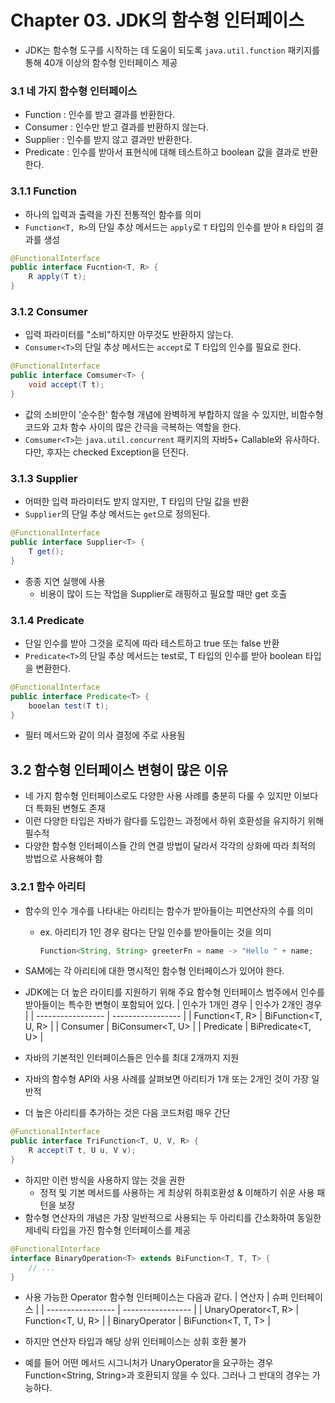 # Chapter 03. JDK의 함수형 인터페이스

- JDK는 함수형 도구를 시작하는 데 도움이 되도록 `java.util.function` 패키지를 통해 40개 이상의 함수형 인터페이스 제공

### 3.1 네 가지 함수형 인터페이스
- Function : 인수를 받고 결과를 반환한다.
- Consumer : 인수만 받고 결과를 반환하지 않는다.
- Supplier : 인수를 받지 않고 결과만 반환한다.
- Predicate : 인수를 받아서 표현식에 대해 테스트하고 boolean 값을 결과로 반환한다.


### 3.1.1 Function
- 하나의 입력과 출력을 가진 전통적인 함수를 의미
- `Function<T, R>`의 단일 추상 메서드는 `apply`로 `T` 타입의 인수를 받아 `R` 타입의 결과를 생성
```java
@FunctionalInterface
public interface Fucntion<T, R> {
    R apply(T t);
}
```

### 3.1.2 Consumer
- 입력 파라미터를 "소비"하지만 아무것도 반환하지 않는다.
- `Consumer<T>`의 단일 추상 메서드는 `accept`로 T 타입의 인수를 필요로 한다.
```java
@FunctionalInterface
public interface Comsumer<T> {
    void accept(T t);
}
```
- 값의 소비만이 '순수한' 함수형 개념에 완벽하게 부합하지 않을 수 있지만, 비함수형 코드와 고차 함수 사이의 많은 간극을 극복하는 역할을 한다.
- `Comsumer<T>`는 `java.util.concurrent` 패키지의 자바5+ Callable<V>와 유사하다. 다만, 후자는 checked Exception을 던진다.

### 3.1.3 Supplier
- 어떠한 입력 파라미터도 받지 않지만, T 타입의 단일 값을 반환
- `Supplier`의 단일 추상 메서드는 `get`으로 정의된다.
```java
@FunctionalInterface
public interface Supplier<T> {
    T get();
}
```
- 종종 지연 실행에 사용
    - 비용이 많이 드는 작업을 Supplier로 래핑하고 필요할 때만 get 호출
### 3.1.4 Predicate
- 단일 인수를 받아 그것을 로직에 따라 테스트하고 true 또는 false 반환
- `Predicate<T>`의 단일 추상 메서드는 test로, T 타입의 인수를 받아 boolean 타입을 변환한다.
```java
@FunctionalInterface
public interface Predicate<T> {
    booelan test(T t);
}
```
- 필터 메서드와 같이 의사 결정에 주로 사용됨

## 3.2 함수형 인터페이스 변형이 많은 이유
- 네 가지 함수형 인터페이스로도 다양한 사용 사례를 충분히 다룰 수 있지만 이보다 더 특화된 변형도 존재
- 이런 다양한 타입은 자바가 람다를 도입한느 과정에서 하위 호환성을 유지하기 위해 필수적
- 다양한 함수형 인터페이스들 간의 연결 방법이 달라서 각각의 상화에 따라 최적의 방법으로 사용해야 함

### 3.2.1 함수 아리티
- 함수의 인수 개수를 나타내는 아리티는 함수가 받아들이는 피연산자의 수를 의미
  - ex. 아리티가 1인 경우 람다는 단일 인수를 받아들이는 것을 의미
    ```java
    Function<String, String> greeterFn = name -> "Hello " + name;
    ```
- SAM에는 각 아리티에 대한 명시적인 함수형 인터페이스가 있어야 한다.
- JDK에는 더 높은 라이티를 지원하기 위해 주요 함수형 인터페이스 범주에서 인수를 받아들이는 특수한 변형이 포함되어 있다.
  | 인수가 1개인 경우 | 인수가 2개인 경우 |
  | ----------------- | ----------------- |
  | Function<T, R>    | BiFunction<T, U, R> |
  | Consumer<T>       | BiConsumer<T, U>    |
  | Predicate<T>      | BiPredicate<T, U>   |

- 자바의 기본적인 인터페이스들은 인수를 최대 2개까지 지원
- 자바의 함수형 API와 사용 사례를 살펴보면 아리티가 1개 또는 2개인 것이 가장 일반적
- 더 높은 아리티를 추가하는 것은 다음 코드처럼 매우 간단
```java
@FunctionalInterface
public interface TriFunction<T, U, V, R> {
    R accept(T t, U u, V v);
}
```
- 하지만 이런 방식을 사용하지 않는 것을 권한
  - 정적 및 기본 메서드를 사용하는 게 최상위 하휘호환성 & 이해하기 쉬운 사용 패턴을 보장
- 함수형 연산자의 개념은 가장 일반적으로 사용되는 두 아리티를 간소화하여 동일한 제네릭 타입을 가진 함수형 인터페이스를 제공
```java
@FunctionalInterface
interface BinaryOperation<T> extends BiFunction<T, T, T> {
    // ...
}
```
- 사용 가능한 Operator 함수형 인터페이스는 다음과 같다.
  | 연산자 | 슈퍼 인터페이스 |
  | ----------------- | ----------------- |
  | UnaryOperator<T, R>    | Function<T, U, R> |
  | BinaryOperator<T>       | BiFunction<T, T, T>    |

- 하지만 연산자 타입과 해당 상위 인터페이스는 상휘 호환 불가
- 예를 들어 어떤 메서드 시그니처가 UnaryOperator<String>을 요구하는 경우 Function<String, String>과 호환되지 않을 수 있다. 그러나 그 반대의 경우는 가능하다.
```java
